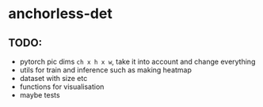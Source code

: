 # anchorless-det

## TODO:
* pytorch pic dims `ch x h x w`, take it into account and change everything
* utils for train and inference such as making heatmap
* dataset with size etc
* functions for visualisation
* maybe tests
